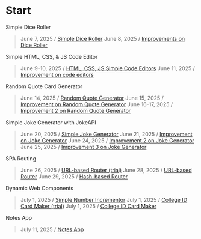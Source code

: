 # Start
Simple Dice Roller
> June 7, 2025 / [Simple Dice Roller](20250607-simple-dice-roller/20250607-dice-roller)
> June 8, 2025 / [Improvements on Dice Roller](20250607-simple-dice-roller/20250608-dice-roller-improved) <br/>

Simple HTML, CSS, & JS Code Editor
> June 9-10, 2025 / [HTML, CSS, JS Simple Code Editors](20250609-html-css-js-code-editor/20250609-code-editor)
> June 11, 2025 / [Improvement on code editors](20250609-html-css-js-code-editor/20250611-code-editor-improved) <br/>

Random Quote Card Generator
> June 14, 2025 / [Random Quote Generator](20250614-random-quote-card-generator/20250614-random-quote-generator)
> June 15, 2025 / [Improvement on Random Quote Generator](20250614-random-quote-card-generator/20250615-random-quote-generator-improved)
> June 16-17, 2025 / [Improvement 2 on Random Quote Generator](20250614-random-quote-card-generator/20250616-random-quote-generator-improved-2) <br/>

Simple Joke Generator with JokeAPI
> June 20, 2025 / [Simple Joke Generator](20250620-simple-joke-generator-jokeapi)
> June 21, 2025 / [Improvement on Joke Generator](20250620-simple-joke-generator-jokeapi/20250620-joke-generator-improved)
> June 24, 2025 / [Improvement 2 on Joke Generator](20250620-simple-joke-generator-jokeapi/20250624-joke-generator-improved-2)
> June 25, 2025 / [Improvement 3 on Joke Generator](20250620-simple-joke-generator-jokeapi/20250625-joke-generator-improved-3) <br/>

SPA Routing
> June 26, 2025 / [URL-based Router (trial)](20250628-spa-routing/20250626-trial)
> June 28, 2025 / [URL-based Router](20250628-spa-routing/20250626-urlbased-routing)
> June 29, 2025 / [Hash-based Router](20250628-spa-routing/20260629-hashbased-routing) <br/>

Dynamic Web Components
> July 1, 2025 / [Simple Number Incrementor](20250701-dynamic-web-components/20250701-number-incrementor)
> July 1, 2025 / [College ID Card Maker (trial)](20250701-dynamic-web-components/20250701-component-maker)
> July 1, 2025 / [College ID Card Maker](20250701-dynamic-web-components/20250701-component-maker-2) <br/>

Notes App 
> July 11, 2025 / [Notes App](20250711-notes-app) <br/>
